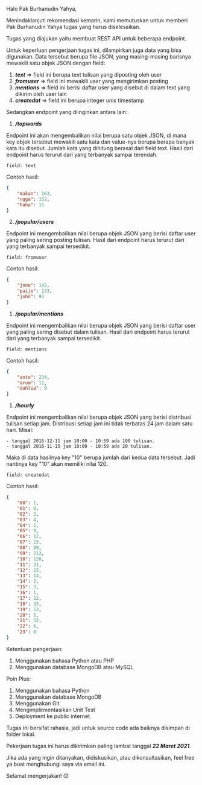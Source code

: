 Halo Pak Burhanudin Yahya,

Menindaklanjuti rekomendasi kemarin, kami memutuskan untuk memberi Pak Burhanudin Yahya tugas yang harus diselesaikan.

Tugas yang diajukan yaitu membuat REST API untuk beberapa endpoint.

Untuk keperluan pengerjaan tugas ini, dilampirkan juga data yang bisa digunakan. Data tersebut berupa file JSON, yang masing-masing barisnya mewakili satu objek JSON dengan field:

1. ***text*** => field ini berupa text tulisan yang diposting oleh user
2. ***fromuser*** => field ini mewakili user yang mengirimkan posting
3. ***mentions*** => field ini berisi daftar user yang disebut di dalam text yang dikirim oleh user lain
4. ***createdat*** => field ini berupa integer unix timestamp

Sedangkan endpoint yang diinginkan antara lain:

1. ***/topwords***

Endpoint ini akan mengembalikan nilai berupa satu objek JSON, di mana key objek tersebut mewakili satu kata dan value-nya berupa berapa banyak kata itu disebut. Jumlah kata yang dihitung berasal dari field text. Hasil dari endpoint harus terurut dari yang terbanyak sampai terendah.
```text
field: text
```
Contoh hasil:
```json
{
    "makan": 163,
    "ngga": 152,
    "haha": 15
}
```

2. ***/popular/users***

Endpoint ini mengembalikan nilai berupa objek JSON yang berisi daftar user yang paling sering posting tulisan. Hasil dari endpoint harus terurut dari yang terbanyak sampai tersedikit.
```text
field: fromuser
```
Contoh hasil:
```json
{
    "jono": 142,
    "paijo": 123,
    "john": 93
}
```

1. ***/popular/mentions***

Endpoint ini mengembalikan nilai berupa objek JSON yang berisi daftar user yang paling sering disebut dalam tulisan. Hasil dari endpoint harus terurut dari yang terbanyak sampai tersedikit.
```text
field: mentions
```
Contoh hasil:
```json
{
    "anto": 234,
    "arum": 12,
    "dahlia": 9
}
```

1. ***/hourly***

Endpoint ini mengembalikan nilai berupa objek JSON yang berisi distribusi tulisan setiap jam. Distribusi setiap jam ini tidak terbatas 24 jam dalam satu hari. Misal:
```text
- tanggal 2016-12-11 jam 10:00 - 10:59 ada 100 tulisan.
- tanggal 2016-11-15 jam 10:00 - 10:59 ada 20 tulisan.
```
Maka di data hasilnya key "10" berupa jumlah dari kedua data tersebut. Jadi nantinya key "10" akan memiliki nilai 120.
```text
field: createdat
```
Contoh hasil:
```json
{
    "00": 1,
    "01": 0,
    "02": 2,
    "03": 4,
    "04": 2,
    "05": 9,
    "06": 12,
    "07": 23,
    "08": 89,
    "09": 213,
    "10": 120,
    "11": 21,
    "12": 23,
    "13": 13,
    "14": 2,
    "15": 3,
    "16": 1,
    "17": 22,
    "18": 33,
    "19": 53,
    "20": 5,
    "21": 32,
    "22": 6,
    "23": 0
}
```

Ketentuan pengerjaan:
1. Menggunakan bahasa Python atau PHP
2. Menggunakan database MongoDB atau MySQL

Poin Plus:
1. Menggunakan bahasa Python
2. Menggunakan database MongoDB
3. Menggunakan Git
4. Mengimplementasikan Unit Test
5. Deployment ke public internet

Tugas ini bersifat rahasia, jadi untuk source code ada baiknya disimpan di folder lokal.

Pekerjaan tugas ini harus dikirimkan paling lambat tanggal ***22 Maret 2021***.

Jika ada yang ingin ditanyakan, didiskusikan, atau dikonsultasikan, feel free ya buat menghubungi saya via email ini.

Selamat mengerjakan! 😊